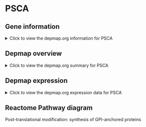<h1>PSCA</h1>

<h2>Gene information</h2>
<details>
  <summary>Click to view the depmap.org information for PSCA</summary>
  <iframe src="https://depmap.org/portal/gene/PSCA?tab=about" style="border:none;width:100%;height:800px"></iframe>
</details>

<h2>Depmap overview</h2>
<details>
  <summary>Click to view the depmap.org summary for PSCA</summary>
  <iframe src="https://depmap.org/portal/gene/PSCA?tab=overview" style="border:none;width:100%;height:800px"></iframe>
</details>

<h2>Depmap expression</h2>
<details>
  <summary>Click to view the depmap.org expression data for PSCA</summary>
  <iframe src="https://depmap.org/portal/gene/PSCA?tab=characterization" style="border:none;width:100%;height:800px"></iframe>
</details>



<h2>Reactome Pathway diagram</h2>
Post-translational modification: synthesis of GPI-anchored proteins
<div id="diagramHolder"></div>

<script>
    //Creating the Reactome Diagram widget
    //Take into account a proxy needs to be set up in your server side pointing to www.reactome.org
    function onReactomeDiagramReady(){  //This function is automatically called when the widget code is ready to be used
        var diagram = Reactome.Diagram.create({
            "placeHolder" : "diagramHolder",
            "width" : 900,
            "height" : 500
        });

        //Initialising it to the "Hemostasis" pathway
        diagram.loadDiagram("R-HSA-163125");

        //Adding different listeners

        diagram.onDiagramLoaded(function (loaded) {
            console.info("Loaded ", loaded);
            diagram.flagItems("BAD");
	    diagram.flagItems("Q92934");
            if (loaded == "R-HSA-163125") diagram.selectItem("R-HSA-163125");
        });

     }
</script>



